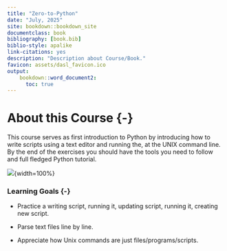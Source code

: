 ```yaml
---
title: "Zero-to-Python"
date: "July, 2025"
site: bookdown::bookdown_site
documentclass: book
bibliography: [book.bib]
biblio-style: apalike
link-citations: yes
description: "Description about Course/Book."
favicon: assets/dasl_favicon.ico
output:
    bookdown::word_document2:
      toc: true
---
```





# About this Course {-}

This course serves as first introduction to Python by introducing how to write scripts using a text editor and running the, at the UNIX command line.
By the end of the exercises you should have the tools you need to follow and full fledged Python tutorial.

![](index_files/figure-docx//1Covg_bpPYGKnTVbOjX_FkGgWHBG6VwdEySKbpZNwqKo_g373c4cce2e0_0_1.png){width=100%}

### Learning Goals {-}

- Practice a writing script, running it, updating script, running it, creating new script.

- Parse text files line by line.

- Appreciate how Unix commands are just files/programs/scripts.
